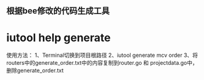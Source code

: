 ## 根据bee修改的代码生成工具

# iutool help generate

使用方法：
1、Terminal切换到项目根路径
2、iutool generate mcv order
3、将routers中的generate_order.txt中的内容复制到router.go 和 projectdata.go中，删除generate_order.txt